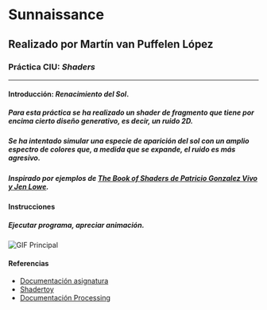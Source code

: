 # Sunnaissance
## Realizado por Martín van Puffelen López
### Práctica  CIU: *Shaders*
___

#### Introducción: *Renacimiento del Sol*. 
##### Para esta práctica se ha realizado un shader de fragmento que tiene por encima cierto diseño generativo, es decir, un ruido 2D.
##### Se ha intentado simular una especie de aparición del sol con un amplio espectro de colores que, a medida que se expande, el ruido es más agresivo.
##### Inspirado por ejemplos de [The Book of Shaders de Patricio Gonzalez Vivo y Jen Lowe](https://thebookofshaders.com/).


#### Instrucciones
##### Ejecutar programa, apreciar animación.


![GIF Principal](https://github.com/martinvplopez/Sunnaissance/blob/main/shader.gif)

#### Referencias
- [Documentación asignatura](https://github.com/otsedom/otsedom.github.io/blob/main/CIU/P10/README.md)
- [Shadertoy](https://www.shadertoy.com/)
- [Documentación Processing](https://processing.org/reference)
